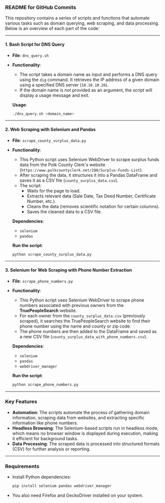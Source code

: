 ### README for GitHub Commits

This repository contains a series of scripts and functions that automate various tasks such as domain querying, web scraping, and data processing. Below is an overview of each part of the code:

---

#### **1. Bash Script for DNS Query**
- **File**: `dns_query.sh`
- **Functionality**: 
  - The script takes a domain name as input and performs a DNS query using the `dig` command. It retrieves the IP address of a given domain using a specified DNS server (`10.10.10.26`).
  - If the domain name is not provided as an argument, the script will display a usage message and exit.

  **Usage**:
  ```bash
  ./dns_query.sh <domain_name>
  ```

---

#### **2. Web Scraping with Selenium and Pandas**
- **File**: `scrape_county_surplus_data.py`
- **Functionality**:
  - This Python script uses Selenium WebDriver to scrape surplus funds data from the Polk County Clerk's website (`https://www.polkcountyclerk.net/280/Surplus-Funds-List`).
  - After scraping the data, it structures it into a Pandas DataFrame and saves it as a CSV file (`county_surplus_data.csv`).
  - The script:
    - Waits for the page to load.
    - Extracts relevant data (Sale Date, Tax Deed Number, Certificate Number, etc.).
    - Cleans the data (removes scientific notation for certain columns).
    - Saves the cleaned data to a CSV file.

  **Dependencies**:
  - `selenium`
  - `pandas`
  
  **Run the script**:
  ```bash
  python scrape_county_surplus_data.py
  ```

---

#### **3. Selenium for Web Scraping with Phone Number Extraction**
- **File**: `scrape_phone_numbers.py`
- **Functionality**:
  - This Python script uses Selenium WebDriver to scrape phone numbers associated with previous owners from the **TruePeopleSearch** website.
  - For each owner from the `county_surplus_data.csv` (previously scraped), it searches the TruePeopleSearch website to find their phone number using the name and county or zip code.
  - The phone numbers are then added to the DataFrame and saved as a new CSV file (`county_surplus_data_with_phone_numbers.csv`).
  
  **Dependencies**:
  - `selenium`
  - `pandas`
  - `webdriver_manager`
  
  **Run the script**:
  ```bash
  python scrape_phone_numbers.py
  ```

---

### Key Features
- **Automation**: The scripts automate the process of gathering domain information, scraping data from websites, and extracting specific information like phone numbers.
- **Headless Browsing**: The Selenium-based scripts run in headless mode, which means no browser window is displayed during execution, making it efficient for background tasks.
- **Data Processing**: The scraped data is processed into structured formats (CSV) for further analysis or reporting.

---

### Requirements
- Install Python dependencies:
  ```bash
  pip install selenium pandas webdriver_manager
  ```
- You also need Firefox and GeckoDriver installed on your system.
